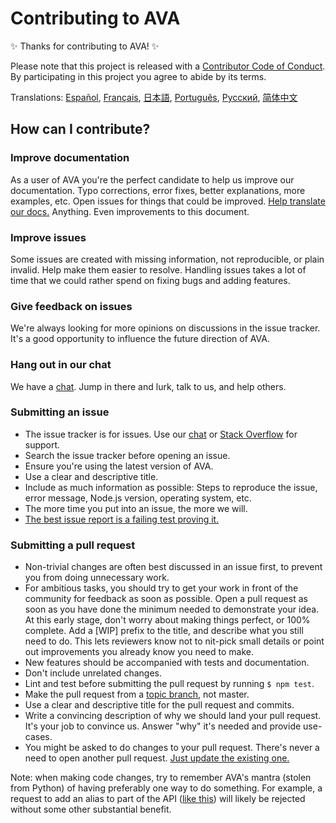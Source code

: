 # Contributing to AVA

✨ Thanks for contributing to AVA! ✨

Please note that this project is released with a [Contributor Code of Conduct](code-of-conduct.md). By participating in this project you agree to abide by its terms.

Translations: [Español](https://github.com/sindresorhus/ava-docs/blob/master/es_ES/contributing.md), [Français](https://github.com/sindresorhus/ava-docs/blob/master/fr_FR/contributing.md), [日本語](https://github.com/sindresorhus/ava-docs/blob/master/ja_JP/contributing.md), [Português](https://github.com/sindresorhus/ava-docs/blob/master/pt_BR/contributing.md), [Русский](https://github.com/sindresorhus/ava-docs/blob/master/ru_RU/contributing.md), [简体中文](https://github.com/sindresorhus/ava-docs/blob/master/zh_CN/contributing.md)

## How can I contribute?

### Improve documentation

As a user of AVA you're the perfect candidate to help us improve our documentation. Typo corrections, error fixes, better explanations, more examples, etc. Open issues for things that could be improved. [Help translate our docs.](https://github.com/sindresorhus/ava-docs) Anything. Even improvements to this document.

### Improve issues

Some issues are created with missing information, not reproducible, or plain invalid. Help make them easier to resolve. Handling issues takes a lot of time that we could rather spend on fixing bugs and adding features.

### Give feedback on issues

We're always looking for more opinions on discussions in the issue tracker. It's a good opportunity to influence the future direction of AVA.

### Hang out in our chat

We have a [chat](https://gitter.im/sindresorhus/ava). Jump in there and lurk, talk to us, and help others.

### Submitting an issue

- The issue tracker is for issues. Use our [chat](https://gitter.im/sindresorhus/ava) or [Stack Overflow](https://stackoverflow.com/questions/tagged/ava) for support.
- Search the issue tracker before opening an issue.
- Ensure you're using the latest version of AVA.
- Use a clear and descriptive title.
- Include as much information as possible: Steps to reproduce the issue, error message, Node.js version, operating system, etc.
- The more time you put into an issue, the more we will.
- [The best issue report is a failing test proving it.](https://twitter.com/sindresorhus/status/579306280495357953)

### Submitting a pull request

- Non-trivial changes are often best discussed in an issue first, to prevent you from doing unnecessary work.
- For ambitious tasks, you should try to get your work in front of the community for feedback as soon as possible. Open a pull request as soon as you have done the minimum needed to demonstrate your idea. At this early stage, don't worry about making things perfect, or 100% complete. Add a [WIP] prefix to the title, and describe what you still need to do. This lets reviewers know not to nit-pick small details or point out improvements you already know you need to make.
- New features should be accompanied with tests and documentation.
- Don't include unrelated changes.
- Lint and test before submitting the pull request by running `$ npm test`.
- Make the pull request from a [topic branch](https://github.com/dchelimsky/rspec/wiki/Topic-Branches), not master.
- Use a clear and descriptive title for the pull request and commits.
- Write a convincing description of why we should land your pull request. It's your job to convince us. Answer "why" it's needed and provide use-cases.
- You might be asked to do changes to your pull request. There's never a need to open another pull request. [Just update the existing one.](https://github.com/RichardLitt/docs/blob/master/amending-a-commit-guide.md)

Note: when making code changes, try to remember AVA's mantra (stolen from Python) of having preferably one way to do something. For example, a request to add an alias to part of the API ([like this](https://github.com/sindresorhus/ava/pull/663)) will likely be rejected without some other substantial benefit.

